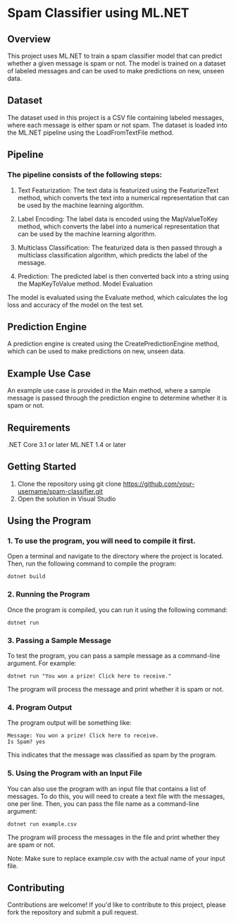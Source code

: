 # Spam Classifier using ML.NET

## Overview

This project uses ML.NET to train a spam classifier model that can predict whether a given message is spam or not. The model is trained on a dataset of labeled messages and can be used to make predictions on new, unseen data.

## Dataset

The dataset used in this project is a CSV file containing labeled messages, where each message is either spam or not spam. The dataset is loaded into the ML.NET pipeline using the LoadFromTextFile method.

## Pipeline

### The pipeline consists of the following steps:

1. Text Featurization: The text data is featurized using the FeaturizeText method, which converts the text into a numerical representation that can be used by the machine learning algorithm.

2. Label Encoding: The label data is encoded using the MapValueToKey method, which converts the label into a numerical representation that can be used by the machine learning algorithm.

3. Multiclass Classification: The featurized data is then passed through a multiclass classification algorithm, which predicts the label of the message.

4. Prediction: The predicted label is then converted back into a string using the MapKeyToValue method.
Model Evaluation

The model is evaluated using the Evaluate method, which calculates the log loss and accuracy of the model on the test set.

## Prediction Engine

A prediction engine is created using the CreatePredictionEngine method, which can be used to make predictions on new, unseen data.

## Example Use Case

An example use case is provided in the Main method, where a sample message is passed through the prediction engine to determine whether it is spam or not.

## Requirements

.NET Core 3.1 or later
ML.NET 1.4 or later
## Getting Started

1. Clone the repository using git clone https://github.com/your-username/spam-classifier.git
2. Open the solution in Visual Studio

## Using the Program

### 1. To use the program, you will need to compile it first. 
Open a terminal and navigate to the directory where the project is located. Then, run the following command to compile the program:


    dotnet build

### 2. Running the Program
Once the program is compiled, you can run it using the following command:


    dotnet run
### 3. Passing a Sample Message
To test the program, you can pass a sample message as a command-line argument. For example:

    dotnet run "You won a prize! Click here to receive."

The program will process the message and print whether it is spam or not.

### 4. Program Output
The program output will be something like:

    Message: You won a prize! Click here to receive.
    Is Spam? yes
This indicates that the message was classified as spam by the program.

### 5. Using the Program with an Input File
You can also use the program with an input file that contains a list of messages. To do this, you will need to create a text file with the messages, one per line. Then, you can pass the file name as a command-line argument:


    dotnet run example.csv

The program will process the messages in the file and print whether they are spam or not.

Note: Make sure to replace example.csv with the actual name of your input file.


## Contributing

Contributions are welcome! If you'd like to contribute to this project, please fork the repository and submit a pull request.
